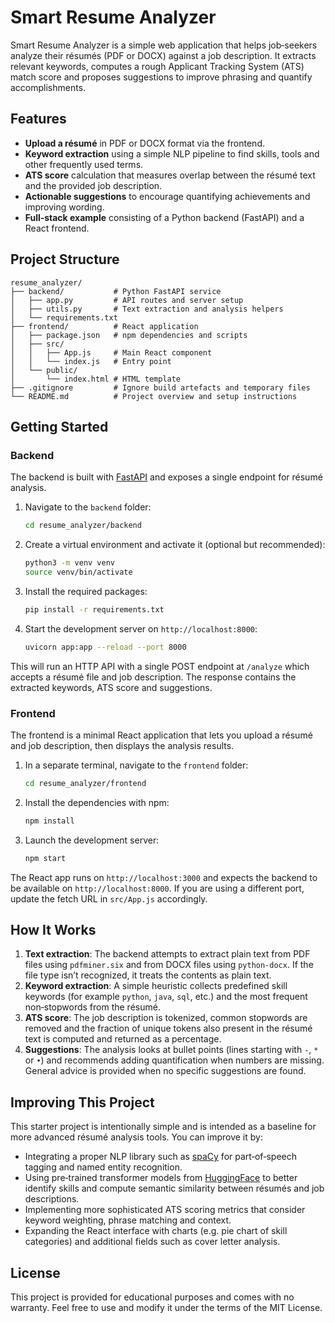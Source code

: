 # Smart Resume Analyzer

Smart Resume Analyzer is a simple web application that helps job‑seekers analyze their résumés (PDF or DOCX) against a job description.  It extracts relevant keywords, computes a rough Applicant Tracking System (ATS) match score and proposes suggestions to improve phrasing and quantify accomplishments.

## Features

- **Upload a résumé** in PDF or DOCX format via the frontend.
- **Keyword extraction** using a simple NLP pipeline to find skills, tools and other frequently used terms.
- **ATS score** calculation that measures overlap between the résumé text and the provided job description.
- **Actionable suggestions** to encourage quantifying achievements and improving wording.
- **Full‑stack example** consisting of a Python backend (FastAPI) and a React frontend.

## Project Structure

```
resume_analyzer/
├── backend/           # Python FastAPI service
│   ├── app.py         # API routes and server setup
│   ├── utils.py       # Text extraction and analysis helpers
│   └── requirements.txt
├── frontend/          # React application
│   ├── package.json   # npm dependencies and scripts
│   ├── src/
│   │   ├── App.js     # Main React component
│   │   └── index.js   # Entry point
│   └── public/
│       └── index.html # HTML template
├── .gitignore         # Ignore build artefacts and temporary files
└── README.md          # Project overview and setup instructions
```

## Getting Started

### Backend

The backend is built with [FastAPI](https://fastapi.tiangolo.com/) and exposes a single endpoint for résumé analysis.

1. Navigate to the `backend` folder:

   ```bash
   cd resume_analyzer/backend
   ```

2. Create a virtual environment and activate it (optional but recommended):

   ```bash
   python3 -m venv venv
   source venv/bin/activate
   ```

3. Install the required packages:

   ```bash
   pip install -r requirements.txt
   ```

4. Start the development server on `http://localhost:8000`:

   ```bash
   uvicorn app:app --reload --port 8000
   ```

This will run an HTTP API with a single POST endpoint at `/analyze` which accepts a résumé file and job description.  The response contains the extracted keywords, ATS score and suggestions.

### Frontend

The frontend is a minimal React application that lets you upload a résumé and job description, then displays the analysis results.

1. In a separate terminal, navigate to the `frontend` folder:

   ```bash
   cd resume_analyzer/frontend
   ```

2. Install the dependencies with npm:

   ```bash
   npm install
   ```

3. Launch the development server:

   ```bash
   npm start
   ```

The React app runs on `http://localhost:3000` and expects the backend to be available on `http://localhost:8000`.  If you are using a different port, update the fetch URL in `src/App.js` accordingly.

## How It Works

1. **Text extraction**: The backend attempts to extract plain text from PDF files using `pdfminer.six` and from DOCX files using `python-docx`.  If the file type isn’t recognized, it treats the contents as plain text.
2. **Keyword extraction**:  A simple heuristic collects predefined skill keywords (for example `python`, `java`, `sql`, etc.) and the most frequent non‑stopwords from the résumé.
3. **ATS score**:  The job description is tokenized, common stopwords are removed and the fraction of unique tokens also present in the résumé text is computed and returned as a percentage.
4. **Suggestions**:  The analysis looks at bullet points (lines starting with `-`, `*` or `•`) and recommends adding quantification when numbers are missing.  General advice is provided when no specific suggestions are found.

## Improving This Project

This starter project is intentionally simple and is intended as a baseline for more advanced résumé analysis tools.  You can improve it by:

- Integrating a proper NLP library such as [spaCy](https://spacy.io/) for part‑of‑speech tagging and named entity recognition.
- Using pre‑trained transformer models from [HuggingFace](https://huggingface.co/) to better identify skills and compute semantic similarity between résumés and job descriptions.
- Implementing more sophisticated ATS scoring metrics that consider keyword weighting, phrase matching and context.
- Expanding the React interface with charts (e.g. pie chart of skill categories) and additional fields such as cover letter analysis.

## License

This project is provided for educational purposes and comes with no warranty.  Feel free to use and modify it under the terms of the MIT License.